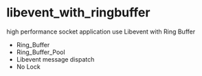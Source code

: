 # libevent_with_ringbuffer
high performance socket application use Libevent with Ring Buffer

 - Ring_Buffer
 - Ring_Buffer_Pool
 - Libevent message dispatch
 - No Lock
